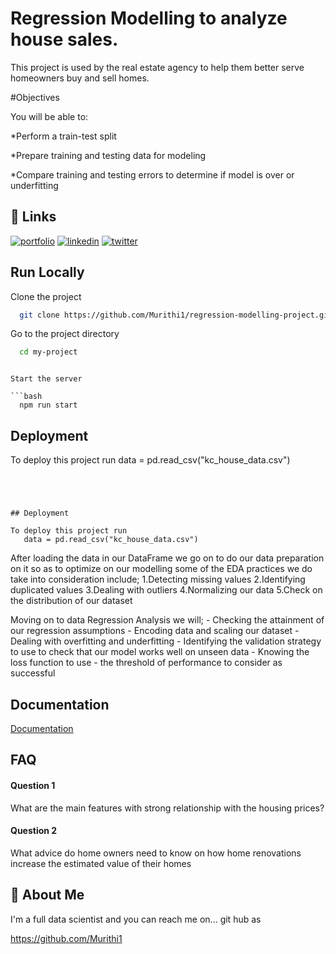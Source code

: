
# Regression Modelling to analyze house sales.

This project is used by the real estate agency to help them better serve homeowners buy and sell homes.


#Objectives

You will be able to:

*Perform a train-test split

*Prepare training and testing data for modeling

*Compare training and testing errors to determine if model is over or underfitting


## 🔗 Links
[![portfolio](https://img.shields.io/badge/my_portfolio-000?style=for-the-badge&logo=ko-fi&logoColor=white)](https://katherineoelsner.com/)
[![linkedin](https://img.shields.io/badge/linkedin-0A66C2?style=for-the-badge&logo=linkedin&logoColor=white)](https://www.linkedin.com/)
[![twitter](https://img.shields.io/badge/twitter-1DA1F2?style=for-the-badge&logo=twitter&logoColor=white)](https://twitter.com/)


## Run Locally

Clone the project

```bash
  git clone https://github.com/Murithi1/regression-modelling-project.git
```

Go to the project directory

```bash
  cd my-project
```
```

Start the server

```bash
  npm run start
```


## Deployment

To deploy this project run
   data = pd.read_csv("kc_house_data.csv")
```




## Deployment

To deploy this project run
   data = pd.read_csv("kc_house_data.csv")
```
After loading the data in our DataFrame we go on to do our data preparation on it so as to optimize on our modelling
some of the EDA practices we do take into consideration include;
        1.Detecting missing values
        2.Identifying duplicated values
        3.Dealing with outliers
        4.Normalizing our data
        5.Check on the distribution of our dataset
  
  
Moving on to data Regression Analysis we will;
     - Checking the attainment of our regression assumptions
     - Encoding data and scaling our dataset
     - Dealing with overfitting and underfitting
     - Identifying the validation strategy to use to check that our model works well on unseen data
     - Knowing the loss function to use
     - the threshold of performance to consider as successful
## Documentation

[Documentation](https://github.com/Murithi1/regression-modelling-project.git)



## FAQ

#### Question 1

What are the main features with strong relationship with the housing prices?

#### Question 2

What advice do home owners need to know on how home renovations increase the estimated value of their homes


## 🚀 About Me
I'm a full data scientist and you can reach me on...
git hub as 

https://github.com/Murithi1